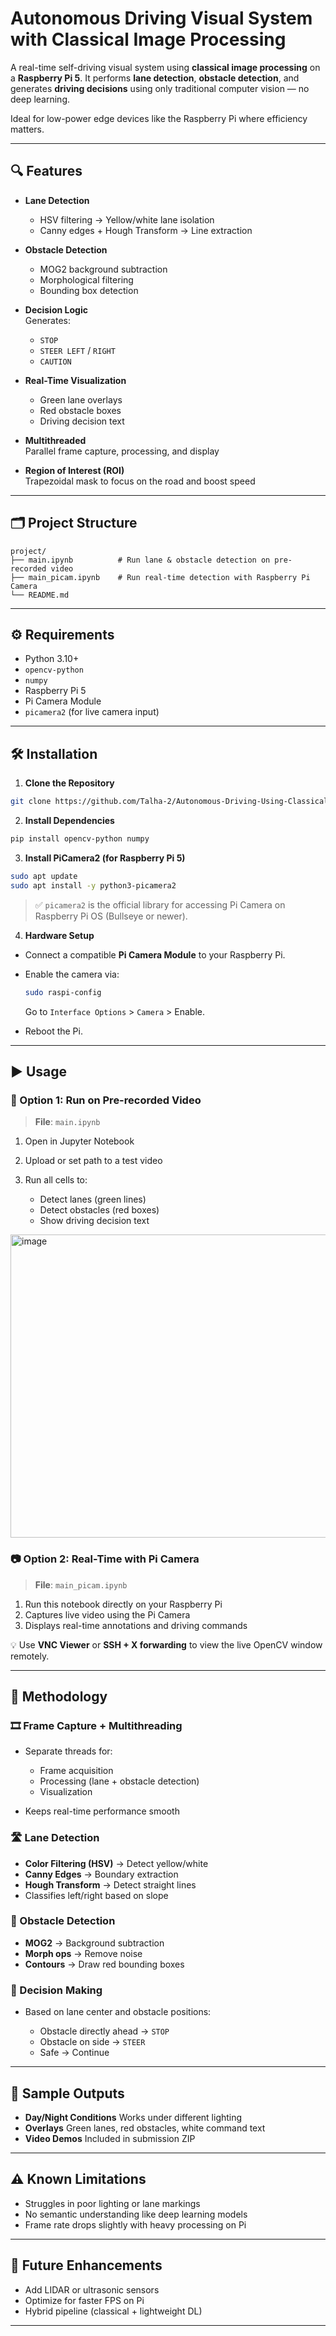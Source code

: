 
# Autonomous Driving Visual System with Classical Image Processing

A real-time self-driving visual system using **classical image processing** on a **Raspberry Pi 5**. It performs **lane detection**, **obstacle detection**, and generates **driving decisions** using only traditional computer vision — no deep learning.

Ideal for low-power edge devices like the Raspberry Pi where efficiency matters.


---

## 🔍 Features

- **Lane Detection**  
  - HSV filtering → Yellow/white lane isolation  
  - Canny edges + Hough Transform → Line extraction  

- **Obstacle Detection**  
  - MOG2 background subtraction  
  - Morphological filtering  
  - Bounding box detection  

- **Decision Logic**  
  Generates:
  - `STOP`
  - `STEER LEFT` / `RIGHT`
  - `CAUTION`

- **Real-Time Visualization**  
  - Green lane overlays  
  - Red obstacle boxes  
  - Driving decision text

- **Multithreaded**  
  Parallel frame capture, processing, and display

- **Region of Interest (ROI)**  
  Trapezoidal mask to focus on the road and boost speed

---

## 🗂️ Project Structure

```plaintext
project/
├── main.ipynb          # Run lane & obstacle detection on pre-recorded video
├── main_picam.ipynb    # Run real-time detection with Raspberry Pi Camera
└── README.md
````

---

## ⚙️ Requirements

* Python 3.10+
* `opencv-python`
* `numpy`
* Raspberry Pi 5
* Pi Camera Module
* `picamera2` (for live camera input)

---

## 🛠️ Installation

1. **Clone the Repository**

```bash
git clone https://github.com/Talha-2/Autonomous-Driving-Using-Classical-Image-Processing-DIP.git
```

2. **Install Dependencies**

```bash
pip install opencv-python numpy
```

3. **Install PiCamera2 (for Raspberry Pi 5)**

```bash
sudo apt update
sudo apt install -y python3-picamera2
```

> ✅ `picamera2` is the official library for accessing Pi Camera on Raspberry Pi OS (Bullseye or newer).

4. **Hardware Setup**

* Connect a compatible **Pi Camera Module** to your Raspberry Pi.
* Enable the camera via:

  ```bash
  sudo raspi-config
  ```

  Go to `Interface Options` > `Camera` > Enable.
* Reboot the Pi.

---

## ▶️ Usage

### 🧪 Option 1: Run on Pre-recorded Video

> **File**: `main.ipynb`

1. Open in Jupyter Notebook
2. Upload or set path to a test video
3. Run all cells to:

   * Detect lanes (green lines)
   * Detect obstacles (red boxes)
   * Show driving decision text


<img width="831" height="485" alt="image" src="https://github.com/user-attachments/assets/880e5f0b-00cd-4c11-829e-4f39718af21c" />

### 📷 Option 2: Real-Time with Pi Camera

> **File**: `main_picam.ipynb`

1. Run this notebook directly on your Raspberry Pi
2. Captures live video using the Pi Camera
3. Displays real-time annotations and driving commands

💡 Use **VNC Viewer** or **SSH + X forwarding** to view the live OpenCV window remotely.

---

## 🧠 Methodology

### 🎞 Frame Capture + Multithreading

* Separate threads for:

  * Frame acquisition
  * Processing (lane + obstacle detection)
  * Visualization
* Keeps real-time performance smooth

### 🛣️ Lane Detection

* **Color Filtering (HSV)** → Detect yellow/white
* **Canny Edges** → Boundary extraction
* **Hough Transform** → Detect straight lines
* Classifies left/right based on slope

### 🚧 Obstacle Detection

* **MOG2** → Background subtraction
* **Morph ops** → Remove noise
* **Contours** → Draw red bounding boxes

### 🧭 Decision Making

* Based on lane center and obstacle positions:

  * Obstacle directly ahead → `STOP`
  * Obstacle on side → `STEER`
  * Safe → Continue

---

## 📸 Sample Outputs

* **Day/Night Conditions**
  Works under different lighting
* **Overlays**
  Green lanes, red obstacles, white command text
* **Video Demos**
  Included in submission ZIP

---

## ⚠️ Known Limitations

* Struggles in poor lighting or lane markings
* No semantic understanding like deep learning models
* Frame rate drops slightly with heavy processing on Pi

---

## 🚀 Future Enhancements

* Add LIDAR or ultrasonic sensors
* Optimize for faster FPS on Pi
* Hybrid pipeline (classical + lightweight DL)

---

